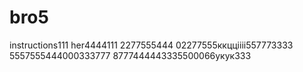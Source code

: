 # bro5
instructions111
her4444111
2277555444
02277555ккццiiii557773333
5557555444000333777
8777444443335500066укук333
